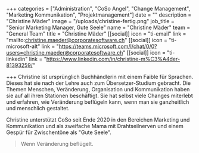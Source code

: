 +++
categories = ["Administration", "CoSo Angel", "Change Management", "Marketing Kommunikation", "Projektmanagement"]
date = ""
description = "Christine Mäder"
image = "/uploads/christine-fertig.png"
job_title = "Senior Marketing Manager, Gute Seele"
name = "Christine Mäder"
team = "General Team"
title = "Christine Mäder"
[[social]]
icon = "ti-email"
link = "mailto:christine.maeder@corporatesoftware.ch"
[[social]]
icon = "ti-microsoft-alt"
link = "https://teams.microsoft.com/l/chat/0/0?users=christine.maeder@corporatesoftware.ch"
[[social]]
icon = "ti-linkedin"
link = "https://www.linkedin.com/in/christine-m%C3%A4der-81393259/"

+++
Christine ist ursprünglich Buchhändlerin mit einem Faible für Sprachen. Dieses hat sie nach der Lehre auch zum Übersetzer-Studium gebracht. Die Themen Menschen, Veränderung, Organisation und Kommunikation haben sie auf all ihren Stationen beschäftigt. Sie hat selbst viele Changes miterlebt und erfahren, wie Veränderung beflügeln kann, wenn man sie ganzheitlich und menschlich gestaltet.

Christine unterstützt CoSo seit Ende 2020 in den Bereichen Marketing und Kommunikation und als zweifache Mama mit Drahtseilnerven und einem Gespür für Zwischentöne als "Gute Seele".

> Wenn Veränderung beflügelt.